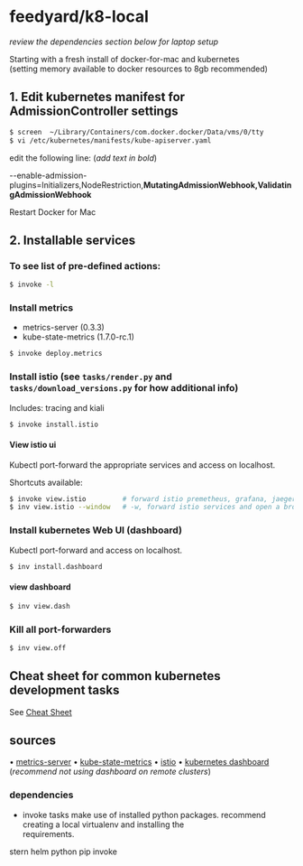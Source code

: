 # feedyard/k8-local

_review the dependencies section below for laptop setup_  

Starting with a fresh install of docker-for-mac and kubernetes  
(setting memory available to docker resources to 8gb recommended)  

## 1. Edit kubernetes manifest for AdmissionController settings  
```bash
$ screen  ~/Library/Containers/com.docker.docker/Data/vms/0/tty
$ vi /etc/kubernetes/manifests/kube-apiserver.yaml
```

edit the following line: (_add text in bold_)  

--enable-admission-plugins=Initializers,NodeRestriction,__MutatingAdmissionWebhook,ValidatingAdmissionWebhook__  

Restart Docker for Mac   

## 2. Installable services  

### To see list of pre-defined actions:  
```bash
$ invoke -l
```

### Install metrics  

* metrics-server (0.3.3)  
* kube-state-metrics (1.7.0-rc.1)  
  
```bash
$ invoke deploy.metrics
```

### Install istio (see `tasks/render.py` and `tasks/download_versions.py` for how additional info)  

Includes: tracing and kiali  
```bash
$ invoke install.istio
```

#### View istio ui  

Kubectl port-forward the appropriate services and access on localhost.  

Shortcuts available:  


```bash
$ invoke view.istio         # forward istio premetheus, grafana, jaeger, and kiali services
$ inv view.istio --window   # -w, forward istio services and open a browser window with shortcuts to localhost interfaces
```

### Install kubernetes Web UI (dashboard)

Kubectl port-forward and access on localhost.  

```bash
$ inv install.dashboard
```

#### view dashboard

```bash
$ inv view.dash
```

### Kill all port-forwarders

```bash
$ inv view.off
```

## Cheat sheet for common kubernetes development tasks

See [Cheat Sheet](cheat_sheet.md)

## sources
  
• [metrics-server](https://github.com/kubernetes-incubator/metrics-server)
• [kube-state-metrics](https://github.com/kubernetes/kube-state-metrics)
• [istio](https://istio.io)
• [kubernetes dashboard](https://github.com/kubernetes/dashboard) (_recommend not using dashboard on remote clusters_)




### dependencies  

* invoke tasks make use of installed python packages. recommend creating a local virtualenv and installing the  
requirements.


stern
helm
python
pip
invoke
